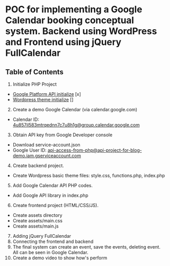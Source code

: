 # POC for implementing a Google Calendar booking conceptual system. Backend using WordPress and Frontend using jQuery FullCalendar

## Table of Contents
1. Initialize PHP Project
  - [Google Platform API initialize](https://github.com/google/google-api-php-client) [x]
  - [Wordpress theme initialize](https://codex.wordpress.org/Theme_Development) []
2. Create a demo Google Calendar (via calendar.google.com)
  - Calendar ID: 4u857il583mtrqednn7c7u8h1g@group.calendar.google.com
3. Obtain API key from Google Developer console
  - Download service-account.json
  - Google User ID: api-access-from-php@api-project-for-blog-demo.iam.gserviceaccount.com
4. Create backend project.
  - Create Wordpress basic theme files: style.css, functions.php, index.php
5. Add Google Calendar API PHP codes.
  - Add Google API library in index.php
6. Create frontend project (HTML/CSS/JS).
  - Create assets directory
  - Create assets/main.css
  - Create assets/main.js
7. Adding jQuery FullCalendar
8. Connecting the frontend and backend
9. The final system can create an event, save the events, deleting event. All can be seen in Google Calendar.
10. Create a demo video to show how's perform
